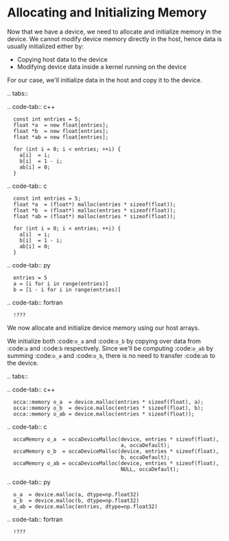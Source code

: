 Allocating and Initializing Memory
========================================

Now that we have a device, we need to allocate and initialize memory in the device.
We cannot modify device memory directly in the host, hence data is usually initialized either by:

- Copying host data to the device
- Modifying device data inside a kernel running on the device

For our case, we'll initialize data in the host and copy it to the device.

.. tabs::

   .. code-tab:: c++

      const int entries = 5;
      float *a  = new float[entries];
      float *b  = new float[entries];
      float *ab = new float[entries];

      for (int i = 0; i < entries; ++i) {
        a[i]  = i;
        b[i]  = 1 - i;
        ab[i] = 0;
      }

   .. code-tab:: c

      const int entries = 5;
      float *a  = (float*) malloc(entries * sizeof(float));
      float *b  = (float*) malloc(entries * sizeof(float));
      float *ab = (float*) malloc(entries * sizeof(float));

      for (int i = 0; i < entries; ++i) {
        a[i]  = i;
        b[i]  = 1 - i;
        ab[i] = 0;
      }

   .. code-tab:: py

      entries = 5
      a = [i for i in range(entries)]
      b = [1 - i for i in range(entries)]

   .. code-tab:: fortran

      !???

We now allocate and initialize device memory using our host arrays.

We initialize both :code:`o_a` and :code:`o_b` by copying over data from :code:`a` and :code:`b` respectively.
Since we'll be computing :code:`o_ab` by summing :code:`o_a` and :code:`o_b`, there is no need to transfer :code:`ab` to the device.

.. tabs::

   .. code-tab:: c++

      occa::memory o_a  = device.malloc(entries * sizeof(float), a);
      occa::memory o_b  = device.malloc(entries * sizeof(float), b);
      occa::memory o_ab = device.malloc(entries * sizeof(float));

   .. code-tab:: c

      occaMemory o_a  = occaDeviceMalloc(device, entries * sizeof(float),
                                         a, occaDefault);
      occaMemory o_b  = occaDeviceMalloc(device, entries * sizeof(float),
                                         b, occaDefault);
      occaMemory o_ab = occaDeviceMalloc(device, entries * sizeof(float),
                                         NULL, occaDefault);

   .. code-tab:: py

      o_a  = device.malloc(a, dtype=np.float32)
      o_b  = device.malloc(b, dtype=np.float32)
      o_ab = device.malloc(entries, dtype=np.float32)

   .. code-tab:: fortran

      !???
